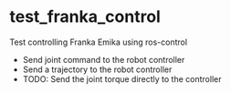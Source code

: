 # test_franka_control
Test controlling Franka Emika using ros-control
  - Send joint command to the robot controller
  - Send a trajectory to the robot controller
  - TODO: Send the joint torque directly to the controller
